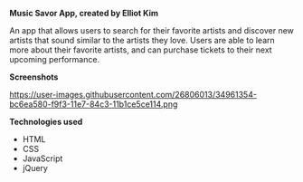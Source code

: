 **Music Savor App, created by Elliot Kim**

An app that allows users to search for their favorite artists and discover new artists that sound similar to the artists
they love.  Users are able to learn more about their favorite artists, and can purchase tickets to their next
upcoming performance.

**Screenshots**

https://user-images.githubusercontent.com/26806013/34961354-bc6ea580-f9f3-11e7-84c3-11b1ce5ce114.png

**Technologies used**
* HTML
* CSS
* JavaScript
* jQuery
